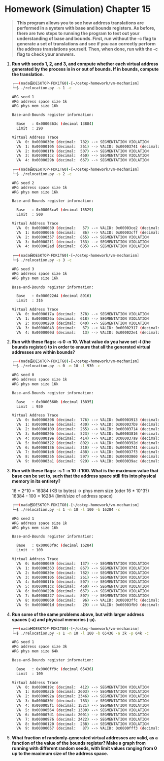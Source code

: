 # Homework (Simulation) Chapter 15

> **This program allows you to see how address translations are performed in a system with base and bounds registers. As before, there are two steps to running the program to test out your understanding of base and bounds. First, run without the -c flag to generate a set of translations and see if you can correctly perform the address translations yourself. Then, when done, run with the -c flag to check your answers.**

1. **Run with seeds 1, 2, and 3, and compute whether each virtual address generated by the process is in or out of bounds. If in bounds, compute the translation.**

   ```sh
   ┌──(nada㉿DESKTOP-FDK1TG0)-[~/ostep-homework/vm-mechanism]
   └─$ ./relocation.py -s 1 -c
   
   ARG seed 1
   ARG address space size 1k
   ARG phys mem size 16k
   
   Base-and-Bounds register information:
   
     Base   : 0x0000363c (decimal 13884)
     Limit  : 290
   
   Virtual Address Trace
     VA  0: 0x0000030e (decimal:  782) --> SEGMENTATION VIOLATION
     VA  1: 0x00000105 (decimal:  261) --> VALID: 0x00003741 (decimal: 14145)
     VA  2: 0x000001fb (decimal:  507) --> SEGMENTATION VIOLATION
     VA  3: 0x000001cc (decimal:  460) --> SEGMENTATION VIOLATION
     VA  4: 0x0000029b (decimal:  667) --> SEGMENTATION VIOLATION
     
   ┌──(nada㉿DESKTOP-FDK1TG0)-[~/ostep-homework/vm-mechanism]
   └─$ ./relocation.py -s 2 -c
   
   ARG seed 2
   ARG address space size 1k
   ARG phys mem size 16k
   
   Base-and-Bounds register information:
   
     Base   : 0x00003ca9 (decimal 15529)
     Limit  : 500
   
   Virtual Address Trace
     VA  0: 0x00000039 (decimal:   57) --> VALID: 0x00003ce2 (decimal: 15586)
     VA  1: 0x00000056 (decimal:   86) --> VALID: 0x00003cff (decimal: 15615)
     VA  2: 0x00000357 (decimal:  855) --> SEGMENTATION VIOLATION
     VA  3: 0x000002f1 (decimal:  753) --> SEGMENTATION VIOLATION
     VA  4: 0x000002ad (decimal:  685) --> SEGMENTATION VIOLATION
     
   ┌──(nada㉿DESKTOP-FDK1TG0)-[~/ostep-homework/vm-mechanism]
   └─$ ./relocation.py -s 3 -c
   
   ARG seed 3
   ARG address space size 1k
   ARG phys mem size 16k
   
   Base-and-Bounds register information:
   
     Base   : 0x000022d4 (decimal 8916)
     Limit  : 316
   
   Virtual Address Trace
     VA  0: 0x0000017a (decimal:  378) --> SEGMENTATION VIOLATION
     VA  1: 0x0000026a (decimal:  618) --> SEGMENTATION VIOLATION
     VA  2: 0x00000280 (decimal:  640) --> SEGMENTATION VIOLATION
     VA  3: 0x00000043 (decimal:   67) --> VALID: 0x00002317 (decimal: 8983)
     VA  4: 0x0000000d (decimal:   13) --> VALID: 0x000022e1 (decimal: 8929)
   ```

   

2. **Run with these flags: -s 0 -n 10. What value do you have set -l (the bounds register) to in order to ensure that all the generated virtual addresses are within bounds?**

   ```sh
   ┌──(nada㉿DESKTOP-FDK1TG0)-[~/ostep-homework/vm-mechanism]
   └─$ ./relocation.py -s 0 -n 10 -l 930 -c
   
   ARG seed 0
   ARG address space size 1k
   ARG phys mem size 16k
   
   Base-and-Bounds register information:
   
     Base   : 0x0000360b (decimal 13835)
     Limit  : 930
   
   Virtual Address Trace
     VA  0: 0x00000308 (decimal:  776) --> VALID: 0x00003913 (decimal: 14611)
     VA  1: 0x000001ae (decimal:  430) --> VALID: 0x000037b9 (decimal: 14265)
     VA  2: 0x00000109 (decimal:  265) --> VALID: 0x00003714 (decimal: 14100)
     VA  3: 0x0000020b (decimal:  523) --> VALID: 0x00003816 (decimal: 14358)
     VA  4: 0x0000019e (decimal:  414) --> VALID: 0x000037a9 (decimal: 14249)
     VA  5: 0x00000322 (decimal:  802) --> VALID: 0x0000392d (decimal: 14637)
     VA  6: 0x00000136 (decimal:  310) --> VALID: 0x00003741 (decimal: 14145)
     VA  7: 0x000001e8 (decimal:  488) --> VALID: 0x000037f3 (decimal: 14323)
     VA  8: 0x00000255 (decimal:  597) --> VALID: 0x00003860 (decimal: 14432)
     VA  9: 0x000003a1 (decimal:  929) --> VALID: 0x000039ac (decimal: 14764)
   ```

   

3. **Run with these flags: -s 1 -n 10 -l 100. What is the maximum value that base can be set to, such that the address space still**
   **fits into physical memory in its entirety?**

   16 * 2^10 = 16384 (KB to bytes) -> phys mem size (oder 16 * 10^3?)
   16384 - 100 = 16284 (limit/size of address space)

   ```sh
   ┌──(nada㉿DESKTOP-FDK1TG0)-[~/ostep-homework/vm-mechanism]
   └─$ ./relocation.py -s 1 -n 10 -l 100 -b 16284 -c
   
   ARG seed 1
   ARG address space size 1k
   ARG phys mem size 16k
   
   Base-and-Bounds register information:
   
     Base   : 0x00003f9c (decimal 16284)
     Limit  : 100
   
   Virtual Address Trace
     VA  0: 0x00000089 (decimal:  137) --> SEGMENTATION VIOLATION
     VA  1: 0x00000363 (decimal:  867) --> SEGMENTATION VIOLATION
     VA  2: 0x0000030e (decimal:  782) --> SEGMENTATION VIOLATION
     VA  3: 0x00000105 (decimal:  261) --> SEGMENTATION VIOLATION
     VA  4: 0x000001fb (decimal:  507) --> SEGMENTATION VIOLATION
     VA  5: 0x000001cc (decimal:  460) --> SEGMENTATION VIOLATION
     VA  6: 0x0000029b (decimal:  667) --> SEGMENTATION VIOLATION
     VA  7: 0x00000327 (decimal:  807) --> SEGMENTATION VIOLATION
     VA  8: 0x00000060 (decimal:   96) --> VALID: 0x00003ffc (decimal: 16380)
     VA  9: 0x0000001d (decimal:   29) --> VALID: 0x00003fb9 (decimal: 16313)
   ```

   

4. **Run some of the same problems above, but with larger address spaces (-a) and physical memories (-p).**

   ```sh
   ┌──(nada㉿DESKTOP-FDK1TG0)-[~/ostep-homework/vm-mechanism]
   └─$ ./relocation.py -s 1 -n 10 -l 100 -b 65436 -a 3k -p 64k -c
   
   ARG seed 1
   ARG address space size 3k
   ARG phys mem size 64k
   
   Base-and-Bounds register information:
   
     Base   : 0x0000ff9c (decimal 65436)
     Limit  : 100
   
   Virtual Address Trace
     VA  0: 0x0000019c (decimal:  412) --> SEGMENTATION VIOLATION
     VA  1: 0x00000a2b (decimal: 2603) --> SEGMENTATION VIOLATION
     VA  2: 0x0000092a (decimal: 2346) --> SEGMENTATION VIOLATION
     VA  3: 0x0000030f (decimal:  783) --> SEGMENTATION VIOLATION
     VA  4: 0x000005f1 (decimal: 1521) --> SEGMENTATION VIOLATION
     VA  5: 0x00000564 (decimal: 1380) --> SEGMENTATION VIOLATION
     VA  6: 0x000007d1 (decimal: 2001) --> SEGMENTATION VIOLATION
     VA  7: 0x00000976 (decimal: 2422) --> SEGMENTATION VIOLATION
     VA  8: 0x00000120 (decimal:  288) --> SEGMENTATION VIOLATION
     VA  9: 0x00000057 (decimal:   87) --> VALID: 0x0000fff3 (decimal: 65523)
   ```

   

5. **What fraction of randomly-generated virtual addresses are valid, as a function of the value of the bounds register? Make a graph from running with different random seeds, with limit values ranging from 0 up to the maximum size of the address space.**

   

